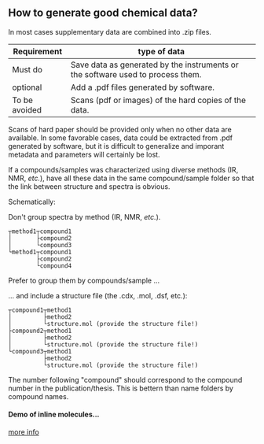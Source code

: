 

## How to generate good chemical data?

In most cases supplementary data are combined into .zip files.

Requirement|type of data
----|-----
Must do|Save data as generated by the instruments or the software used to process them.
optional|Add a .pdf files generated by software.
To be avoided|Scans (pdf or images) of the hard copies of the data.

Scans of hard paper should be provided only when no other data are available. In some favorable cases, data could be extracted from .pdf generated by software, but it is difficult to generalize and imporant metadata and parameters will certainly be lost. 

If a compounds/samples was characterized using diverse methods (IR, NMR, *etc.*), have all these data in the same compound/sample folder so that the link between structure and spectra is obvious. 

Schematically:

Don't group spectra by method (IR, NMR, *etc.*).
```
┬method1┬compound1
│       ├compound2
│       └compound3
└method1┬compound1
        ├compound2
        └compound4
```
Prefer to group them by compounds/sample ...

... and include a structure file (the .cdx, .mol, .dsf, etc.):
```
┬compound1┬method1
│         ├method2 
│         └structure.mol (provide the structure file!)
├compound2┬method1
│         ├method2 
│         └structure.mol (provide the structure file!)
└compound3┬method1
          ├method2 
          └structure.mol (provide the structure file!)
```
The number following "compound" should correspond to the compound number in the publication/thesis. This is bettern than name folders by compound names. 
#### Demo of inline molecules... 
 <script type="text/javascript" src="https://chemapps.stolaf.edu/jmol/jmol.php?model=acetone&inline&width=150"></script>

 <script type="text/javascript" src="https://chemapps.stolaf.edu/jmol/jmol.php?model=acetone&image2d&inline&width=150"></script>
[more info](https://chemapps.stolaf.edu/jmol/jmol.php)


<script 
src="https://chemapps.stolaf.edu/jmol/jmol.php?model=caffeine&amp;i
nline;width=360;height=360 " type="text/javascript"></script>

<script>
jmolCheckbox('display add (not _H)', 'hide add (not _H)', 'heavy atoms', true, 
'heavy','titel');
jmolCheckbox('display add _H', 'hide add _H', 'hydrogen', true , 'light','titel');
jmolCheckbox('display add _C', 'hide add _C', 'carbon', true, 'carb','titel');
jmolCheckbox('display add _O', 'hide add _O', 'oxygen', true, 'oxy','titel');
jmolCheckbox('display add _N', 'hide add _N', 'nitrogen', true, 'nitro','titel');

jmolSetCheckboxGroup('heavy', ['carb', 'oxy', 'nitro']);
</script>
